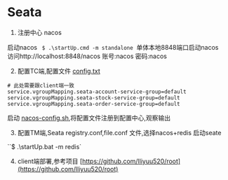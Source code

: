 # Seata

1. 注册中心 nacos

启动nacos ` $ .\startUp.cmd -m standalone`  单体本地8848端口启动nacos<br />访问http://localhost:8848/nacos 账号:nacos 密码:nacos

2. 配置TC端,配置文件 [config.txt](https://github.com/seata/seata/blob/develop/script/config-center/config.txt)
```
# 此处需要跟client端一致
service.vgroupMapping.seata-account-service-group=default
service.vgroupMapping.seata-stock-service-group=default
service.vgroupMapping.seata-order-service-group=default
```
启动 [nacos-config.sh](https://github.com/seata/seata/blob/develop/script/config-center/nacos/nacos-config.sh),将配置文件注册到配置中心,观察输出

3. 配置TM端,Seata registry.conf,file.conf 文件,选择nacos+redis 启动seate

``$ .\startUp.bat -m redis`  

4. client端部署,参考项目 [https://github.com/lliyuu520/root](https://github.com/lliyuu520/root)

